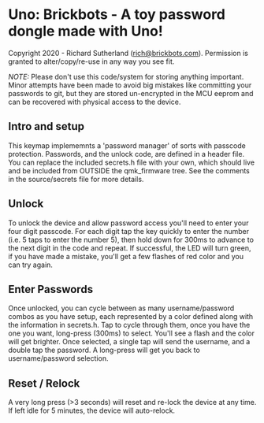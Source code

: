 # Uno: Brickbots - A toy password dongle made with Uno!

Copyright 2020 - Richard Sutherland (rich@brickbots.com).  Permission is
granted to alter/copy/re-use in any way you see fit.

*NOTE:*  Please don't use this code/system for storing anything important.
Minor attempts have been made to avoid big mistakes like committing your
passwords to git, but they are stored un-encrypted in the MCU eeprom
and can be recovered with physical access to the device.

## Intro and setup
This keymap implememnts a 'password manager' of sorts with passcode
protection.  Passwords, and the unlock code, are defined in a header file.  
You can replace the included secrets.h file with your own, which should live
and be included from OUTSIDE the qmk_firmware tree.  See the comments in the
source/secrets file for more details.

## Unlock
To unlock the device and allow password access you'll need to enter your
four digit passcode. For each digit tap the key quickly to enter
the number (i.e. 5 taps to enter the number 5), then hold down for 300ms
to advance to the next digit in the code and repeat. If successful, the LED
will turn green, if you have made a mistake, you'll get a few flashes of 
red color and you can try again.

## Enter Passwords
Once unlocked, you can cycle between as many username/password combos as you
have setup, each represented by a color defined along with the information in
secrets.h.  Tap to cycle through them, once you have the one you want,
long-press (300ms) to select. You'll see a flash and the color will get
brighter.  Once selected, a single tap will send the
username, and a double tap the password.  A long-press will get you back to
username/password selection.

## Reset / Relock
A very long press (>3 seconds) will reset and re-lock the device at any time.
If left idle for 5 minutes, the device will auto-relock.


